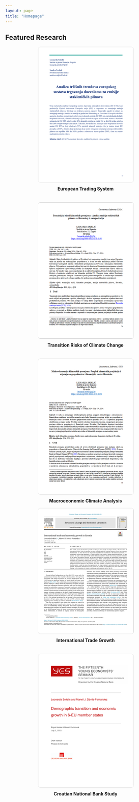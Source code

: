 ```yaml
---
layout: page
title: "Homepage"
---
```


## **Featured Research**

<div style="display: flex; justify-content: center; flex-wrap: wrap; gap: 20px;">
  <div style="flex: 1 1 300px; text-align: center; max-width: 300px;">
    <a href="https://hrcak.srce.hr/file/465846" target="_blank">
      <img src="assets/eu_ets.png" alt="Research 1" style="width: 100%; height: auto; border: 1px solid #ddd; border-radius: 8px;">
    </a>
    <p style="margin-top: 8px; font-weight: bold;">European Trading System</p>
  </div>

  <div style="flex: 1 1 300px; text-align: center; max-width: 300px;">
    <a href="https://morepress.unizd.hr/journals/index.php/oeconomicajadertina/article/view/4433" target="_blank">
      <img src="assets/tranz.png" alt="Research 2" style="width: 100%; height: auto; border: 1px solid #ddd; border-radius: 8px;">
    </a>
    <p style="margin-top: 8px; font-weight: bold;">Transition Risks of Climate Change</p>
  </div>

  <div style="flex: 1 1 300px; text-align: center; max-width: 300px;">
    <a href="https://morepress.unizd.hr/journals/index.php/oeconomicajadertina/article/view/4434" target="_blank">
      <img src="assets/makro.png" alt="Research 3" style="width: 100%; height: auto; border: 1px solid #ddd; border-radius: 8px;">
    </a>
    <p style="margin-top: 8px; font-weight: bold;">Macroeconomic Climate Analysis</p>
  </div>
</div>

<div style="display: flex; justify-content: center; flex-wrap: wrap; gap: 20px;">
  <div style="flex: 1 1 300px; text-align: center; max-width: 300px;">
    <a href="https://pdf.sciencedirectassets.com/..." target="_blank">
      <img src="assets/sced.png" alt="Research 4" style="width: 100%; height: auto; border: 1px solid #ddd; border-radius: 8px;">
    </a>
    <p style="margin-top: 8px; font-weight: bold;">International Trade Growth</p>
  </div>

  <div style="flex: 1 1 300px; text-align: center; max-width: 300px;">
    <a href="https://www.hnb.hr/documents/20182/4135487/srdelic-davila-fernandez.pdf" target="_blank">
      <img src="assets/demo.png" alt="Research 5" style="width: 100%; height: auto; border: 1px solid #ddd; border-radius: 8px;">
    </a>
    <p style="margin-top: 8px; font-weight: bold;">Croatian National Bank Study</p>
  </div>
</div>

